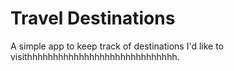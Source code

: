 # Travel Destinations

A simple app to keep track of destinations I'd like to visithhhhhhhhhhhhhhhhhhhhhhhhhhhhh.

